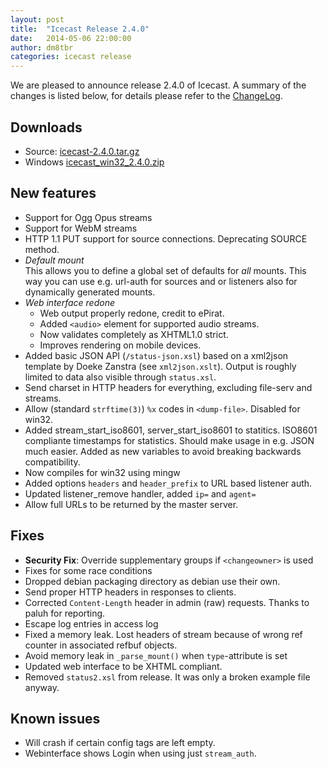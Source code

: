 ```yaml
---
layout: post
title:  "Icecast Release 2.4.0"
date:   2014-05-06 22:00:00
author: dm8tbr
categories: icecast release
---
```


We are pleased to announce release 2.4.0 of Icecast.
A summary of the changes is listed below, for details please
refer to the [ChangeLog](http://svn.xiph.org/icecast/tags/icecast-2.4.0/ChangeLog).  

## Downloads

-   Source: [icecast-2.4.0.tar.gz](http://downloads.xiph.org/releases/icecast/icecast-2.4.0.tar.gz)
-   Windows [icecast_win32_2.4.0.zip](http://downloads.xiph.org/releases/icecast/icecast_win32_2.4.0.zip)

## New features

-	Support for Ogg Opus streams
-	Support for WebM streams
-	HTTP 1.1 PUT support for source connections. Deprecating SOURCE method.
-	_Default mount_  
	This allows you to define a global set of defaults for _all_ mounts.
	This way you can use e.g. url-auth for sources and or listeners also for dynamically generated mounts.
-	_Web interface redone_
	*	Web output properly redone, credit to ePirat.
	*	Added `<audio>` element for supported audio streams.
	*	Now validates completely as XHTML1.0 strict.
	*	Improves rendering on mobile devices.
-	Added basic JSON API (`/status-json.xsl`) based on a xml2json template by Doeke Zanstra (see `xml2json.xslt`).
	Output is roughly limited to data also visible through `status.xsl`.
-	Send charset in HTTP headers for everything, excluding file-serv and streams.
-	Allow (standard `strftime(3)`) `%x` codes in `<dump-file>`. Disabled for win32.
-	Added stream_start_iso8601, server_start_iso8601 to statitics. ISO8601 compliante timestamps for statistics.
	Should make usage in e.g. JSON much easier. Added as new variables to avoid breaking backwards compatibility.
-	Now compiles for win32 using mingw
-	Added options `headers` and `header_prefix` to URL based listener auth.
-	Updated listener_remove handler, added `ip=` and `agent=`
-	Allow full URLs to be returned by the master server.

## Fixes

-	__Security Fix__: Override supplementary groups if `<changeowner>` is used
-	Fixes for some race conditions
-	Dropped debian packaging directory as debian use their own.
-	Send proper HTTP headers in responses to clients.
-	Corrected `Content-Length` header in admin (raw) requests. Thanks to paluh for reporting.
-	Escape log entries in access log
-	Fixed a memory leak. Lost headers of stream because of wrong ref counter in associated refbuf objects.
-	Avoid memory leak in `_parse_mount()` when `type`-attribute is set
-	Updated web interface to be XHTML compliant.
-	Removed `status2.xsl` from release. It was only a broken example file anyway.

## Known issues

-	Will crash if certain config tags are left empty.
-	Webinterface shows Login when using just `stream_auth`.